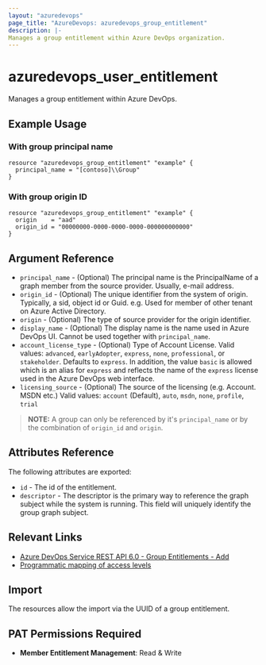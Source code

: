 ```yaml
---
layout: "azuredevops"
page_title: "AzureDevops: azuredevops_group_entitlement"
description: |-
Manages a group entitlement within Azure DevOps organization.
---
```


# azuredevops_user_entitlement

Manages a group entitlement within Azure DevOps.

## Example Usage

### With group principal name
```hcl
resource "azuredevops_group_entitlement" "example" {
  principal_name = "[contoso]\\Group"
}
```

### With group origin ID
```hcl
resource "azuredevops_group_entitlement" "example" {
  origin    = "aad"
  origin_id = "00000000-0000-0000-0000-000000000000"
}
```

## Argument Reference

- `principal_name` - (Optional) The principal name is the PrincipalName of a graph member from the source provider. Usually, e-mail address.
- `origin_id` - (Optional) The unique identifier from the system of origin. Typically, a sid, object id or Guid. e.g. Used for member of other tenant on Azure Active Directory.
- `origin` - (Optional) The type of source provider for the origin identifier.
- `display_name` - (Optional) The display name is the name used in Azure DevOps UI. Cannot be used together with `principal_name`.
- `account_license_type` - (Optional) Type of Account License. Valid values: `advanced`, `earlyAdopter`, `express`, `none`, `professional`, or `stakeholder`. Defaults to `express`. In addition, the value `basic` is allowed which is an alias for `express` and reflects the name of the `express` license used in the Azure DevOps web interface.
- `licensing_source` - (Optional) The source of the licensing (e.g. Account. MSDN etc.) Valid values: `account` (Default), `auto`, `msdn`, `none`, `profile`, `trial`

> **NOTE:** A group can only be referenced by it's `principal_name` or by the combination of `origin_id` and `origin`.

## Attributes Reference

The following attributes are exported:

- `id` - The id of the entitlement.
- `descriptor` - The descriptor is the primary way to reference the graph subject while the system is running. This field will uniquely identify the group graph subject.

## Relevant Links

- [Azure DevOps Service REST API 6.0 - Group Entitlements - Add](https://learn.microsoft.com/en-us/rest/api/azure/devops/memberentitlementmanagement/group-entitlements/add?view=azure-devops-rest-6.0&tabs=HTTP)
- [Programmatic mapping of access levels](https://docs.microsoft.com/en-us/azure/devops/organizations/security/access-levels?view=azure-devops#programmatic-mapping-of-access-levels)

## Import

The resources allow the import via the UUID of a group entitlement.

## PAT Permissions Required

- **Member Entitlement Management**: Read & Write
